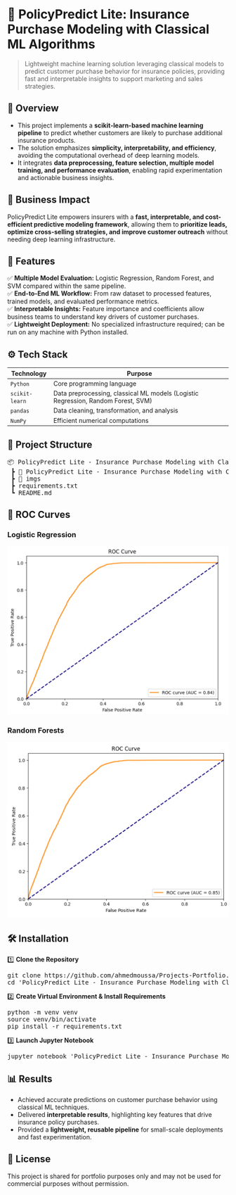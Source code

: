 # 📌 PolicyPredict Lite: Insurance Purchase Modeling with Classical ML Algorithms
> Lightweight machine learning solution leveraging classical models to predict customer purchase behavior for insurance policies, providing fast and interpretable insights to support marketing and sales strategies.


## 📖 Overview
- This project implements a **scikit-learn-based machine learning pipeline** to predict whether customers are likely to purchase additional insurance products.
- The solution emphasizes **simplicity, interpretability, and efficiency**, avoiding the computational overhead of deep learning models.
- It integrates **data preprocessing, feature selection, multiple model training, and performance evaluation**, enabling rapid experimentation and actionable business insights.


## 🏢 Business Impact
PolicyPredict Lite empowers insurers with a **fast, interpretable, and cost-efficient predictive modeling framework**, allowing them to **prioritize leads, optimize cross-selling strategies, and improve customer outreach** without needing deep learning infrastructure.


## 🚀 Features
✅ **Multiple Model Evaluation:** Logistic Regression, Random Forest, and SVM compared within the same pipeline.  
✅ **End-to-End ML Workflow:** From raw dataset to processed features, trained models, and evaluated performance metrics.  
✅ **Interpretable Insights:** Feature importance and coefficients allow business teams to understand key drivers of customer purchases.  
✅ **Lightweight Deployment:** No specialized infrastructure required; can be run on any machine with Python installed.  


## ⚙️ Tech Stack
| Technology     | Purpose                                                                           |
| -------------- | --------------------------------------------------------------------------------- |
| `Python`       | Core programming language                                                         |
| `scikit-learn` | Data preprocessing, classical ML models (Logistic Regression, Random Forest, SVM) |
| `pandas`       | Data cleaning, transformation, and analysis                                       |
| `NumPy`        | Efficient numerical computations                                                  |


## 📂 Project Structure
<pre>
📦 PolicyPredict Lite - Insurance Purchase Modeling with Classical ML Algorithms
 ┣ 📜 PolicyPredict Lite - Insurance Purchase Modeling with Classical ML Algorithms.ipynb    # Main notebook (data preprocessing, model training, evaluation)
 ┣ 📂 imgs
 ┣ requirements.txt
 ┗ README.md
</pre>

## 🚀 ROC Curves
### Logistic Regression
  ![ROC Curve](imgs/roc_reg.png)

### Random Forests
  ![ROC Curve](imgs/roc_rf.png)


## 🛠️ Installation
1️⃣ **Clone the Repository**
<pre>
git clone https://github.com/ahmedmoussa/Projects-Portfolio.git
cd 'PolicyPredict Lite - Insurance Purchase Modeling with Classical ML Algorithms'
</pre>

2️⃣ **Create Virtual Environment & Install Requirements**
<pre>
python -m venv venv
source venv/bin/activate
pip install -r requirements.txt
</pre>

3️⃣ **Launch Jupyter Notebook**
<pre>
jupyter notebook 'PolicyPredict Lite - Insurance Purchase Modeling with Classical ML Algorithms.ipynb'
</pre>


## 📊 Results
- Achieved accurate predictions on customer purchase behavior using classical ML techniques.
- Delivered **interpretable results**, highlighting key features that drive insurance policy purchases.
- Provided a **lightweight, reusable pipeline** for small-scale deployments and fast experimentation.


## 📝 License
This project is shared for portfolio purposes only and may not be used for commercial purposes without permission.